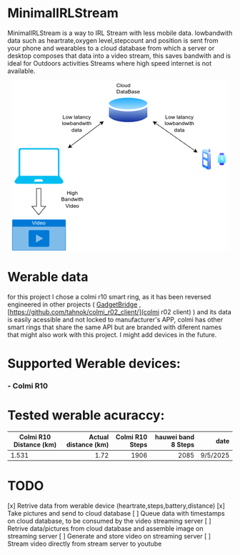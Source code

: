 # MinimalIRLStream
MinimalIRLStream is a way to IRL Stream with less mobile data. lowbandwith data such as heartrate,oxygen level,stepcount and position is sent from your phone and wearables to a cloud database from which a server or desktop composes that data into a video stream, this saves bandwith and is ideal for Outdoors activities Streams where high speed internet is not available.

<p align="center">
  <img src="https://github.com/Rumidom/MinimalIRLStream/blob/main/docs/minimal_stream_diagram.png" alt="How it works diagram"/>
</p>

# Werable data
for this project I chose a colmi r10 smart ring, as it has been reversed engineered in other projects ( [GadgetBridge](https://codeberg.org/Freeyourgadget/Gadgetbridge/src/branch/master/app/src/main/java/nodomain/freeyourgadget/gadgetbridge/devices/colmi/) , [https://github.com/tahnok/colmi_r02_client/](colmi r02 client) ) and its data is easily acessible and not locked to manufacturer's APP, colmi has other smart rings that share the same API but are branded with diferent names that might also work with this project. I might add devices in the future. 

# Supported Werable devices:

### - Colmi R10

# Tested werable acuraccy:  

| Colmi R10 Distance (km)| Actual distance (km)| Colmi R10 Steps | hauwei band 8 Steps  |   date   |
| ---------------------- | -------------------:| ---------------:| --------------------:|---------:|
|                   1.531|                 1.72|             1906|                 2085 | 9/5/2025 |

# TODO

[x] Retrive data from werable device (heartrate,steps,battery,distance)
[x] Take pictures and send to cloud database
[ ] Queue data with timestamps on cloud database, to be consumed by the video streaming server
[ ] Retrive data/pictures from cloud database and assemble image on streaming server
[ ] Generate and store video on streaming server
[ ] Stream video directly from stream server to youtube
